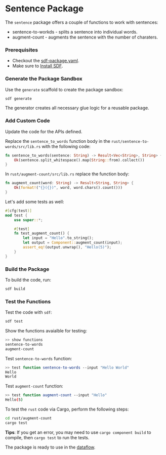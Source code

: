# Sentence Package

The `sentence` package offers a couple of functions to work with sentences:

* sentence-to-workds - splits a sentence into individual words.
* augment-count - augments the sentence with the number of charaters.

### Prerequisites

* Checkout the [sdf-package.yaml](./sdf-package.yaml).
* Make sure to [Install SDF].


### Generate the Package Sandbox

Use the `generate` scaffold to create the package sandbox:

```bash
sdf generate
```

The generator creates all necessary glue logic for a reusable package.


### Add Custom Code

Update the code for the APIs defined.

Replace the `sentence_to_words` function body in the `rust/sentence-to-words/src/lib.rs` with the following code:

```rust
fn sentence_to_words(sentence: String) -> Result<Vec<String>, String> {
    Ok(sentence.split_whitespace().map(String::from).collect())
}
```

In `rust/augment-count/src/lib.rs` replace the function body:

```rust
fn augment_count(word: String) -> Result<String, String> {
    Ok(format!("{}({})", word, word.chars().count()))
}
```

Let's add some tests as well:

```rust
#[cfg(test)]
mod test {
    use super::*;

    #[test]
    fn test_augment_count() {
        let input = "Hello".to_string();
        let output = Component::augment_count(input);
        assert_eq!(output.unwrap(), "Hello(5)");
    }
}
```

### Build the Package

To build the code, run:

```bash
sdf build
```

### Test the Functions

Test the code with `sdf`:

```bash
sdf test
```

Show the functions avaialble for testing:

```bash
>> show functions
sentence-to-words
augment-count
```

Test `sentence-to-words` function:

```bash
>> test function sentence-to-words --input "Hello World"
Hello
World
```

Test `augment-count` function:

```bash
>> test function augment-count --input "Hello"
Hello(5)
```

To test the `rust` code via Cargo, perform the following steps:

```bash
cd rust/augment-count
cargo test
```

**Tips**: If you get an error, you may need to use `cargo component build` to compile, then `cargo test` to run the tests.

The package is ready to use in the [dataflow](../../).

[Install SDF]: /README.MD#prerequisites